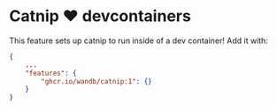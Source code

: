 # Catnip ❤️ devcontainers

This feature sets up catnip to run inside of a dev container! Add it with:

```json
{
    ...
    "features": {
        "ghcr.io/wandb/catnip:1": {}
    }
}
```
